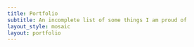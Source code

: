 ```yaml
---
title: Portfolio
subtitle: An incomplete list of some things I am proud of
layout_style: mosaic
layout: portfolio
---
```


